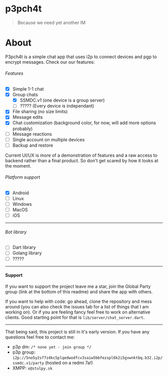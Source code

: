 # p3pch4t

> Because we need yet another IM

# About

P3pch4t is a simple chat app that uses i2p to connect devices and pgp to encrypt messages. Check our our features:

###### Features

 - [x] Simple 1-1 chat
 - [x] Group chats
   - [x] SSMDC.v1 (one device is a group server)
   - [ ] ????? (Every device is independant)
 - [x] File sharing (no size limits)
 - [x] Message edits
 - [x] Chat customization (background color, for now, will add more options probably)
 - [ ] Message reactions
 - [ ] Single account on multiple devices
 - [ ] Backup and restore

Current UI/UX is more of a demonstration of features and a raw access to backend rather than a final product. So don't get scared by how it looks at the moment.

###### Platform support

 - [x] Android
 - [ ] Linux
 - [ ] Windows
 - [ ] MacOS
 - [ ] iOS

------

###### Bot library

 - [ ] Dart library
 - [ ] Golang library
 - [ ] ?????

------

#### Support

If you want to support the project leave me a star, join the Global Party group (link at the bottom of this readme) and share the app with others.

If you want to help with code: go ahead, clone the repository and mess around (you can also check the issues tab for a list of things that I am working on). Or if you are feeling fancy feel free to work on alternative clients. Good starting point for that is `lib/server/chat_server.dart`. 

------

That being said, this project is still in it's early version. If you have any questions feel free to contact me:

 - p3p dm: `/* none yet - join group */`
 - p3p group: `i2p://5no5y2sf7z4kc5plqedwodfcv3saiw5bbfezxpl6k2i5gvwnktbq.b32.i2p/ssmdc.v1/party` (hosted on a redmi 7a!)
 - XMPP: `x@stulpy.sk`
